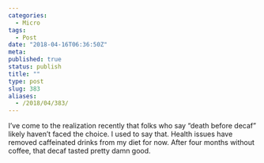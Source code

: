 ```yaml
---
categories:
  - Micro
tags:
  - Post
date: "2018-04-16T06:36:50Z"
meta:
published: true
status: publish
title: ""
type: post
slug: 383
aliases:
  - /2018/04/383/
---
```

<p>I’ve come to the realization recently that folks who say “death before decaf” likely haven’t faced the choice. I used to say that. Health issues have removed caffeinated drinks from my diet for now. After four months without coffee, that decaf tasted pretty damn good.</p>
